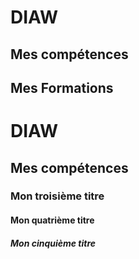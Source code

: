 # DIAW

## Mes compétences


## Mes Formations


<!DOCTYPE html>
<html lang="fr">  
    <head> 
        <title>Ma première page</title>
        <meta charset="UTF8">
        <meta name="Description" content="Ceci est ma prmière page dans le cadre de ma formation GIT chez Human Booster">
    </head>
    <body>
        <h1>DIAW</h1> 
        <h2>Mes compétences</h2>
        <h3>Mon troisième titre</h3>
        <h4>Mon quatrième titre</h4>
        <h5>Mon cinquième titre</h5>
    </body>
</html>
